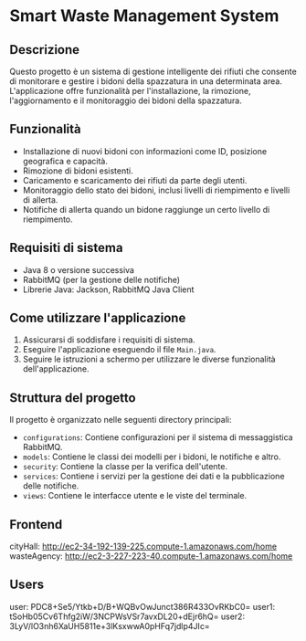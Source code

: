 # Smart Waste Management System

## Descrizione
Questo progetto è un sistema di gestione intelligente dei rifiuti che consente di monitorare e gestire i bidoni della spazzatura in una determinata area. L'applicazione offre funzionalità per l'installazione, la rimozione, l'aggiornamento e il monitoraggio dei bidoni della spazzatura.

## Funzionalità
- Installazione di nuovi bidoni con informazioni come ID, posizione geografica e capacità.
- Rimozione di bidoni esistenti.
- Caricamento e scaricamento dei rifiuti da parte degli utenti.
- Monitoraggio dello stato dei bidoni, inclusi livelli di riempimento e livelli di allerta.
- Notifiche di allerta quando un bidone raggiunge un certo livello di riempimento.

## Requisiti di sistema
- Java 8 o versione successiva
- RabbitMQ (per la gestione delle notifiche)
- Librerie Java: Jackson, RabbitMQ Java Client

## Come utilizzare l'applicazione
1. Assicurarsi di soddisfare i requisiti di sistema.
2. Eseguire l'applicazione eseguendo il file `Main.java`.
3. Seguire le istruzioni a schermo per utilizzare le diverse funzionalità dell'applicazione.

## Struttura del progetto
Il progetto è organizzato nelle seguenti directory principali:
- `configurations`: Contiene configurazioni per il sistema di messaggistica RabbitMQ.
- `models`: Contiene le classi dei modelli per i bidoni, le notifiche e altro.
- `security`: Contiene la classe per la verifica dell'utente.
- `services`: Contiene i servizi per la gestione dei dati e la pubblicazione delle notifiche.
- `views`: Contiene le interfacce utente e le viste del terminale.

## Frontend

cityHall: http://ec2-34-192-139-225.compute-1.amazonaws.com/home
wasteAgency: http://ec2-3-227-223-40.compute-1.amazonaws.com/home

## Users
user: PDC8+Se5/Ytkb+D/B+WQBvOwJunct386R433OvRKbC0=
user1: tSoHb05Cv6Thfg2iW/3NCPWsVSr7avxDL20+dEjr6hQ=
user2: 3LyV/lO3nh6XaUH5811e+3lKsxwwA0pHFq7jdlp4JIc=